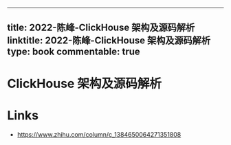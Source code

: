 
---
title: 2022-陈峰-ClickHouse 架构及源码解析
linktitle: 2022-陈峰-ClickHouse 架构及源码解析
type: book
commentable: true
---

# ClickHouse 架构及源码解析

# Links

- https://www.zhihu.com/column/c_1384650064271351808

    